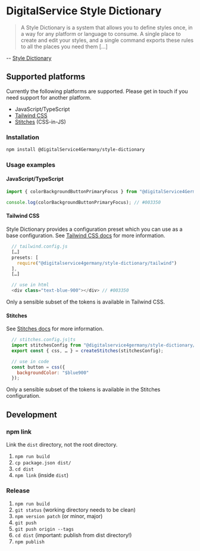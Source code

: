 # DigitalService Style Dictionary

> A Style Dictionary is a system that allows you to define styles once, in a way for any platform or language to consume. A single place to create and edit your styles, and a single command exports these rules to all the places you need them […]

-- [Style Dictionary](https://amzn.github.io/style-dictionary/)

## Supported platforms

Currently the following platforms are supported. Please get in touch if you need support for another platform.

- JavaScript/TypeScript
- [Tailwind CSS](https://tailwindcss.com/)
- [Stitches](https://stitches.dev/) (CSS-in-JS)

### Installation

```sh
npm install @digitalService4Germany/style-dictionary
```

### Usage examples

#### JavaScript/TypeScript

```js
import { colorBackgroundButtonPrimaryFocus } from "@digitalService4Germany/style-dictionary";

console.log(colorBackgroundButtonPrimaryFocus); // #003350
```

#### Tailwind CSS

Style Dictionary provides a configuration preset which you can use as a base configuration. See [Tailwind CSS docs](https://tailwindcss.com/docs/presets) for more information.

```js
  // tailwind.config.js
  […]
  presets: [
    require("@digitalservice4germany/style-dictionary/tailwind")
  ],
  […]

  // use in html
  <div class="text-blue-900"></div> // #003350
```

Only a sensible subset of the tokens is available in Tailwind CSS.

#### Stitches

See [Stitches docs](https://stitches.dev/docs/tokens) for more information.

```js
  // stitches.config.js|ts
  import stitchesConfig from "@digitalservice4germany/style-dictionary/stitches";
  export const { css, … } = createStitches(stitchesConfig);

  // use in code
  const button = css({
    backgroundColor: "$blue900"
  });
```

Only a sensible subset of the tokens is available in the Stitches configuration.

## Development

### npm link

Link the `dist` directory, not the root directory.

1. `npm run build`
2. `cp package.json dist/`
3. `cd dist`
4. `npm link` (inside `dist`)

### Release

1. `npm run build`
2. `git status` (working directory needs to be clean)
3. `npm version patch` (or minor, major)
4. `git push`
5. `git push origin --tags`
6. `cd dist` (important: publish from dist directory!)
7. `npm publish`
